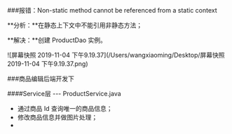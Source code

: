 ###报错：Non-static method cannot be referenced from a static context

**分析：**在静态上下文中不能引用非静态方法；

**解决：**创建 ProductDao 实例。

![屏幕快照 2019-11-04 下午9.19.37](/Users/wangxiaoming/Desktop/屏幕快照 2019-11-04 下午9.19.37.png)



###商品编辑后端开发下

####Service层 --- ProductService.java

- 通过商品 Id 查询唯一的商品信息；
- 修改商品信息并做图片处理；
- 